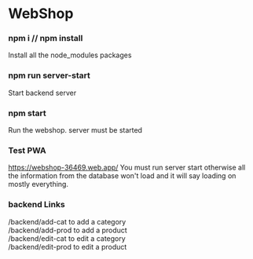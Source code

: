 # WebShop


### npm i // npm install
Install all the node_modules packages

### npm run server-start
Start backend server

### npm start
Run the webshop. server must be started

### Test PWA
https://webshop-36469.web.app/
You must run server start otherwise all the information from the database won't load and it will say loading on mostly everything.

### backend Links
/backend/add-cat to add a category <br />
/backend/add-prod to add a product <br />
/backend/edit-cat to edit a category <br />
/backend/edit-prod to edit a product <br />
